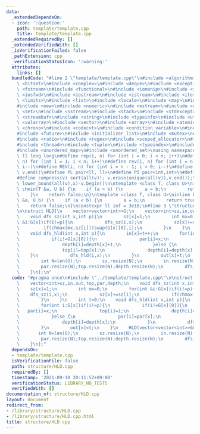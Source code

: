 ```yaml
---
data:
  _extendedDependsOn:
  - icon: ':question:'
    path: template/template.cpp
    title: template/template.cpp
  _extendedRequiredBy: []
  _extendedVerifiedWith: []
  _isVerificationFailed: false
  _pathExtension: cpp
  _verificationStatusIcon: ':warning:'
  attributes:
    links: []
  bundledCode: "#line 2 \"template/template.cpp\"\n#include <algorithm>\n#include\
    \ <bitset>\n#include <complex>\n#include <deque>\n#include <exception>\n#include\
    \ <fstream>\n#include <functional>\n#include <iomanip>\n#include <ios>\n#include\
    \ <iosfwd>\n#include <iostream>\n#include <istream>\n#include <iterator>\n#include\
    \ <limits>\n#include <list>\n#include <locale>\n#include <map>\n#include <memory>\n\
    #include <new>\n#include <numeric>\n#include <ostream>\n#include <queue>\n#include\
    \ <set>\n#include <sstream>\n#include <stack>\n#include <stdexcept>\n#include\
    \ <streambuf>\n#include <string>\n#include <typeinfo>\n#include <utility>\n#include\
    \ <valarray>\n#include <vector>\n#include <array>\n#include <atomic>\n#include\
    \ <chrono>\n#include <codecvt>\n#include <condition_variable>\n#include <forward_list>\n\
    #include <future>\n#include <initializer_list>\n#include <mutex>\n#include <random>\n\
    #include <ratio>\n#include <regex>\n#include <scoped_allocator>\n#include <system_error>\n\
    #include <thread>\n#include <tuple>\n#include <typeindex>\n#include <type_traits>\n\
    #include <unordered_map>\n#include <unordered_set>\nusing namespace std;\n#define\
    \ ll long long\n#define rep(i, n) for (int i = 0; i < n; i++)\n#define REP(i,\
    \ n) for (int i = 1; i < n; i++)\n#define rev(i, n) for (int i = n - 1; i >= 0;\
    \ i--)\n#define REV(i, n) for (int i = n - 1; i > 0; i--)\n#define all(v) v.begin(),\
    \ v.end()\n#define PL pair<ll, ll>\n#define PI pair<int,int>\n#define len(s) (int)s.size()\n\
    #define compress(v) sort(all(v)); v.erase(unique(all(v)),v.end());\n#define comid(v,x)\
    \ lower_bound(all(v),x)-v.begin()\n\ntemplate <class T, class U>\ninline bool\
    \ chmin(T &a, U b) {\n    if (a > b) {\n        a = b;\n        return true;\n\
    \    }\n    return false;\n}\ntemplate <class T, class U>\ninline bool chmax(T\
    \ &a, U b) {\n    if (a < b) {\n        a = b;\n        return true;\n    }\n\
    \    return false;\n}\nconstexpr ll inf = 3e18;\n#line 3 \"structure/HLD.cpp\"\
    \n\nstruct HLD{\n    vector<vector<int>>G;\n    vector<int>sz,in,out,top,par,depth;\n\
    \    void dfs_sz(int x,int p){\n        sz[x]=1;\n        int mx=0;\n        for(int\
    \ &i:G[x])if(i!=p){\n            dfs_sz(i,x);\n            sz[x]+=sz[i];\n   \
    \         if(chmax(mx,sz[i]))swap(G[x][0],i);\n        }\n    }\n    int t=0;\n\
    \    void dfs_hld(int x,int p){\n        in[x]=t++;\n        for(int i:G[x])if(i!=p){\n\
    \            if(i!=G[x][0]){\n                par[i]=x;\n                top[i]=i;\n\
    \                depth[i]=depth[x]+1;\n            }else {\n                par[i]=par[x];\n\
    \                top[i]=top[x];\n                depth[i]=depth[x];\n        \
    \    }\n            dfs_hld(i,x);\n        }\n        out[x]=t;\n    }\n    HLD(vector<vector<int>>&G):G(G){\n\
    \        int N=len(G);\n        sz.resize(N);\n        in.resize(N);out.resize(N);\n\
    \        par.resize(N);top.resize(N);depth.resize(N);\n        dfs_sz(0,0);dfs_hld(0,0);\n\
    \    }\n};\n"
  code: "#pragma once\n#include \"../template/template.cpp\"\n\nstruct HLD{\n    vector<vector<int>>G;\n\
    \    vector<int>sz,in,out,top,par,depth;\n    void dfs_sz(int x,int p){\n    \
    \    sz[x]=1;\n        int mx=0;\n        for(int &i:G[x])if(i!=p){\n        \
    \    dfs_sz(i,x);\n            sz[x]+=sz[i];\n            if(chmax(mx,sz[i]))swap(G[x][0],i);\n\
    \        }\n    }\n    int t=0;\n    void dfs_hld(int x,int p){\n        in[x]=t++;\n\
    \        for(int i:G[x])if(i!=p){\n            if(i!=G[x][0]){\n             \
    \   par[i]=x;\n                top[i]=i;\n                depth[i]=depth[x]+1;\n\
    \            }else {\n                par[i]=par[x];\n                top[i]=top[x];\n\
    \                depth[i]=depth[x];\n            }\n            dfs_hld(i,x);\n\
    \        }\n        out[x]=t;\n    }\n    HLD(vector<vector<int>>&G):G(G){\n \
    \       int N=len(G);\n        sz.resize(N);\n        in.resize(N);out.resize(N);\n\
    \        par.resize(N);top.resize(N);depth.resize(N);\n        dfs_sz(0,0);dfs_hld(0,0);\n\
    \    }\n};"
  dependsOn:
  - template/template.cpp
  isVerificationFile: false
  path: structure/HLD.cpp
  requiredBy: []
  timestamp: '2021-09-10 20:11:52+09:00'
  verificationStatus: LIBRARY_NO_TESTS
  verifiedWith: []
documentation_of: structure/HLD.cpp
layout: document
redirect_from:
- /library/structure/HLD.cpp
- /library/structure/HLD.cpp.html
title: structure/HLD.cpp
---
```

